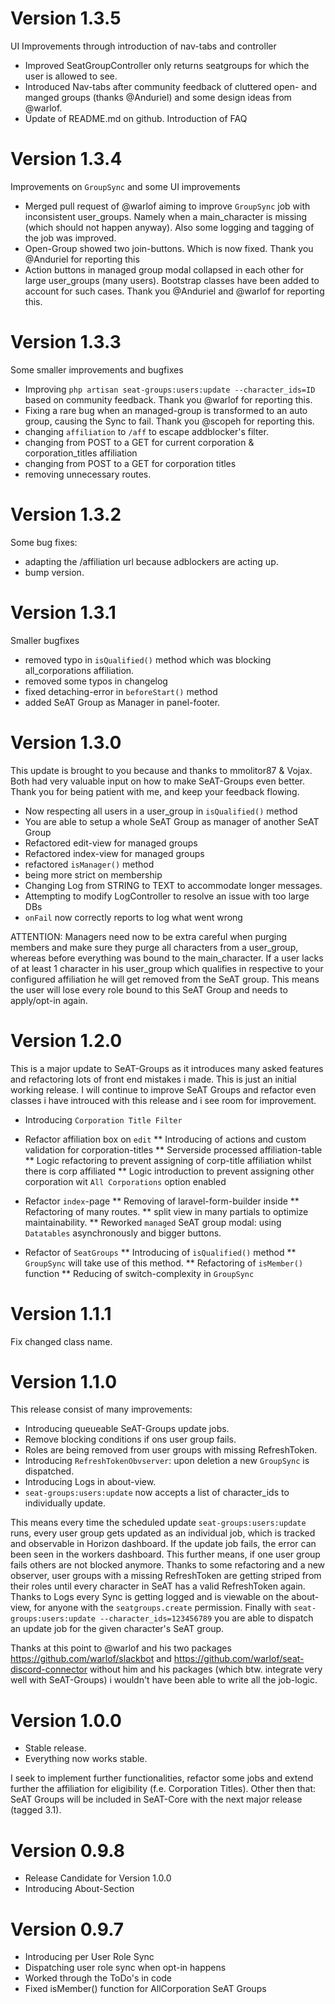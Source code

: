 # Version 1.3.5
UI Improvements through introduction of nav-tabs and controller
* Improved SeatGroupController only returns seatgroups for which the user is allowed to see.
* Introduced Nav-tabs after community feedback of cluttered open- and manged groups (thanks @Anduriel) and some design ideas from @warlof.
* Update of README.md on github. Introduction of FAQ

# Version 1.3.4
Improvements on `GroupSync` and some UI improvements
* Merged pull request of @warlof aiming to improve `GroupSync` job with inconsistent user_groups. Namely when a main_character is missing (which should not happen anyway). Also some logging and tagging of the job was improved.
* Open-Group showed two join-buttons. Which is now fixed. Thank you @Anduriel for reporting this
* Action buttons in managed group modal collapsed in each other for large user_groups (many users). Bootstrap classes have been added to account for such cases. Thank you @Anduriel and @warlof for reporting this.

# Version 1.3.3
Some smaller improvements and bugfixes
* Improving `php artisan seat-groups:users:update --character_ids=ID` based on community feedback. Thank you @warlof for reporting this.
* Fixing a rare bug when an managed-group is transformed to an auto group, causing the Sync to fail. Thank you @scopeh for reporting this.
* changing `affiliation` to `/aff` to escape addblocker's filter.
* changing from POST to a GET for current corporation & corporation_titles affiliation
* changing from POST to a GET for corporation titles
* removing unnecessary routes.

# Version 1.3.2
Some bug fixes:
* adapting the /affiliation url because adblockers are acting up.
* bump version.

# Version 1.3.1
Smaller bugfixes
* removed typo in `isQualified()` method which was blocking all_corporations affiliation.
* removed some typos in changelog
* fixed detaching-error in `beforeStart()` method
* added SeAT Group as Manager in panel-footer.

# Version 1.3.0
This update is brought to you because and thanks to mmolitor87 & Vojax. Both had very valuable input on how to make SeAT-Groups even better. Thank you for being patient with me, and keep your feedback flowing.

* Now respecting all users in a user_group in `isQualified()` method
* You are able to setup a whole SeAT Group as manager of another SeAT Group
* Refactored edit-view for managed groups
* Refactored index-view for managed groups
* refactored `isManager()` method
* being more strict on membership 
* Changing Log from STRING to TEXT to accommodate longer messages.
* Attempting to modify LogController to resolve an issue with too large DBs
* `onFail` now correctly reports to log what went wrong

ATTENTION: Managers need now to be extra careful when purging members and make sure they purge all characters from a user_group, whereas before everything was bound to the main_character.
If a user lacks of at least 1 character in his user_group which qualifies in respective to your configured affiliation he will get removed from the SeAT group. This means the user will lose every role bound to this SeAT Group and needs to apply/opt-in again.


# Version 1.2.0
This is a major update to SeAT-Groups as it introduces many asked features and refactoring lots of front end mistakes i made. This is just an initial working release. I will continue to improve SeAT Groups and refactor even classes i have introuced with this release and i see room for improvement.

* Introducing `Corporation Title Filter`
* Refactor affiliation box on `edit`
** Introducing of actions and custom validation for corporation-titles
** Serverside processed affiliation-table
** Logic refactoring to prevent assigning of corp-title affiliation whilst there is corp affiliated
** Logic introduction to prevent assigning other corporation wit `All Corporations` option enabled

* Refactor `index`-page
** Removing of laravel-form-builder inside
** Refactoring of many routes.
** split view in many partials to optimize maintainability.
** Reworked `managed` SeAT group modal: using `Datatables` asynchronously and bigger buttons.

* Refactor of `SeatGroups`
** Introducing of `isQualified()` method
** `GroupSync` will take use of this method.
** Refactoring of `isMember()` function
** Reducing of switch-complexity in `GroupSync`


# Version 1.1.1
Fix changed class name.

# Version 1.1.0
This release consist of many improvements:
* Introducing queueable SeAT-Groups update jobs. 
* Remove blocking conditions if ons user group fails.
* Roles are being removed from user groups with missing RefreshToken.
* Introducing `RefreshTokenObvserver`: upon deletion a new `GroupSync` is dispatched.
* Introducing Logs in about-view.
* `seat-groups:users:update` now accepts a list of character_ids to individually update.

This means every time the scheduled update `seat-groups:users:update` runs, every user group gets updated as an individual job, which is tracked and observable in Horizon dashboard. If the update job fails, the error can been seen in the workers dashboard. This further means, if one user group fails others are not blocked anymore.
Thanks to some refactoring and a new observer, user groups with a missing RefreshToken are getting striped from their roles until every character in SeAT has a valid RefreshToken again.
Thanks to Logs every Sync is getting logged and is viewable on the about-view, for anyone with the `seatgroups.create` permission.
Finally with `seat-groups:users:update --character_ids=123456789` you are able to dispatch an update job for the given character's SeAT group.

Thanks at this point to @warlof and his two packages https://github.com/warlof/slackbot and https://github.com/warlof/seat-discord-connector without him and his packages (which btw. integrate very well with SeAT-Groups) i wouldn't have been able to write all the job-logic.


# Version 1.0.0
* Stable release.
* Everything now works stable.

I seek to implement further functionalities, refactor some jobs and extend further the affiliation for eligibility (f.e. Corporation Titles). Other then that: SeAT Groups will be included in SeAT-Core with the next major release (tagged 3.1).

# Version 0.9.8
* Release Candidate for Version 1.0.0
* Introducing About-Section

# Version 0.9.7
* Introducing per User Role Sync
* Dispatching user role sync when opt-in happens
* Worked through the ToDo's in code
* Fixed isMember() function for AllCorporation SeAT Groups
